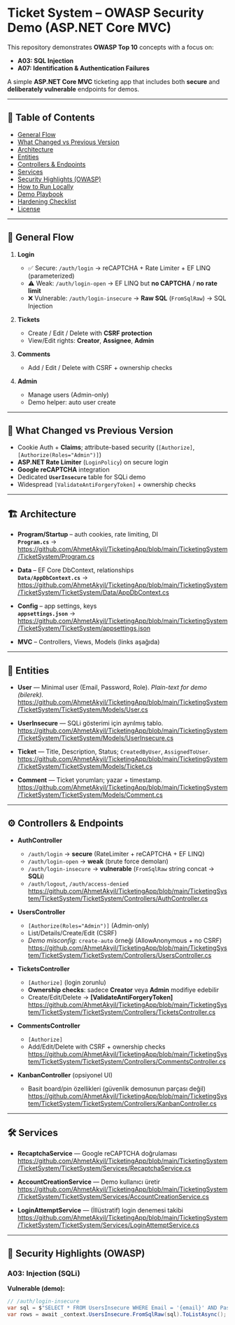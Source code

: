 # Ticket System – OWASP Security Demo (ASP.NET Core MVC)

This repository demonstrates **OWASP Top 10** concepts with a focus on:

- **A03: SQL Injection**
- **A07: Identification & Authentication Failures**

A simple **ASP.NET Core MVC** ticketing app that includes both **secure** and **deliberately vulnerable** endpoints for demos.

---

## 📑 Table of Contents

- [General Flow](#general-flow)
- [What Changed vs Previous Version](#what-changed-vs-previous-version)
- [Architecture](#architecture)
- [Entities](#entities)
- [Controllers & Endpoints](#controllers--endpoints)
- [Services](#services)
- [Security Highlights (OWASP)](#security-highlights-owasp)
- [How to Run Locally](#how-to-run-locally)
- [Demo Playbook](#demo-playbook)
- [Hardening Checklist](#hardening-checklist)
- [License](#license)

---

## 🔄 General Flow

1. **Login**
   - ✅ Secure: `/auth/login` → reCAPTCHA + Rate Limiter + EF LINQ (parameterized)
   - ⚠️ Weak: `/auth/login-open` → EF LINQ but **no CAPTCHA** / **no rate limit**
   - ❌ Vulnerable: `/auth/login-insecure` → **Raw SQL** (`FromSqlRaw`) → SQL Injection

2. **Tickets**
   - Create / Edit / Delete with **CSRF protection**
   - View/Edit rights: **Creator**, **Assignee**, **Admin**

3. **Comments**
   - Add / Edit / Delete with CSRF + ownership checks

4. **Admin**
   - Manage users (Admin-only)
   - Demo helper: auto user create

---

## 📌 What Changed vs Previous Version

- Cookie Auth + **Claims**; attribute-based security (`[Authorize]`, `[Authorize(Roles="Admin")]`)
- **ASP.NET Rate Limiter** (`LoginPolicy`) on secure login
- **Google reCAPTCHA** integration
- Dedicated **`UserInsecure`** table for SQLi demo
- Widespread `[ValidateAntiForgeryToken]` + ownership checks

---

## 🏗 Architecture

- **Program/Startup** – auth cookies, rate limiting, DI  
  **`Program.cs`** →  
  https://github.com/AhmetAkyil/TicketingApp/blob/main/TicketingSystem/TicketSystem/Program.cs

- **Data** – EF Core DbContext, relationships  
  **`Data/AppDbContext.cs`** →  
  https://github.com/AhmetAkyil/TicketingApp/blob/main/TicketingSystem/TicketSystem/TicketSystem/Data/AppDbContext.cs

- **Config** – app settings, keys  
  **`appsettings.json`** →  
  https://github.com/AhmetAkyil/TicketingApp/blob/main/TicketingSystem/TicketSystem/TicketSystem/appsettings.json

- **MVC** – Controllers, Views, Models (links aşağıda)

---

## 📂 Entities

- **User** — Minimal user (Email, Password, Role). _Plain-text for demo (bilerek)._  
  https://github.com/AhmetAkyil/TicketingApp/blob/main/TicketingSystem/TicketSystem/TicketSystem/Models/User.cs

- **UserInsecure** — SQLi gösterimi için ayrılmış tablo.  
  https://github.com/AhmetAkyil/TicketingApp/blob/main/TicketingSystem/TicketSystem/TicketSystem/Models/UserInsecure.cs

- **Ticket** — Title, Description, Status; `CreatedByUser`, `AssignedToUser`.  
  https://github.com/AhmetAkyil/TicketingApp/blob/main/TicketingSystem/TicketSystem/TicketSystem/Models/Ticket.cs

- **Comment** — Ticket yorumları; yazar + timestamp.  
  https://github.com/AhmetAkyil/TicketingApp/blob/main/TicketingSystem/TicketSystem/TicketSystem/Models/Comment.cs

---

## ⚙ Controllers & Endpoints

- **AuthController**
  - `/auth/login` → **secure** (RateLimiter + reCAPTCHA + EF LINQ)
  - `/auth/login-open` → **weak** (brute force demoları)
  - `/auth/login-insecure` → **vulnerable** (`FromSqlRaw` string concat → **SQLi**)
  - `/auth/logout`, `/auth/access-denied`
  https://github.com/AhmetAkyil/TicketingApp/blob/main/TicketingSystem/TicketSystem/TicketSystem/Controllers/AuthController.cs

- **UsersController**
  - `[Authorize(Roles="Admin")]` (Admin-only)
  - List/Details/Create/Edit (CSRF)
  - _Demo misconfig_: `create-auto` örneği (AllowAnonymous + no CSRF)
  https://github.com/AhmetAkyil/TicketingApp/blob/main/TicketingSystem/TicketSystem/TicketSystem/Controllers/UsersController.cs

- **TicketsController**
  - `[Authorize]` (login zorunlu)
  - **Ownership checks**: sadece **Creator** veya **Admin** modifiye edebilir
  - Create/Edit/Delete → **[ValidateAntiForgeryToken]**
  https://github.com/AhmetAkyil/TicketingApp/blob/main/TicketingSystem/TicketSystem/TicketSystem/Controllers/TicketsController.cs

- **CommentsController**
  - `[Authorize]`
  - Add/Edit/Delete with CSRF + ownership checks
  https://github.com/AhmetAkyil/TicketingApp/blob/main/TicketingSystem/TicketSystem/TicketSystem/Controllers/CommentsController.cs

- **KanbanController** (opsiyonel UI)
  - Basit board/pin özellikleri (güvenlik demosunun parçası değil)
  https://github.com/AhmetAkyil/TicketingApp/blob/main/TicketingSystem/TicketSystem/TicketSystem/Controllers/KanbanController.cs

---

## 🛠 Services

- **RecaptchaService** — Google reCAPTCHA doğrulaması  
  https://github.com/AhmetAkyil/TicketingApp/blob/main/TicketingSystem/TicketSystem/TicketSystem/Services/RecaptchaService.cs

- **AccountCreationService** — Demo kullanıcı üretir  
  https://github.com/AhmetAkyil/TicketingApp/blob/main/TicketingSystem/TicketSystem/TicketSystem/Services/AccountCreationService.cs

- **LoginAttemptService** — (İllüstratif) login denemesi takibi  
  https://github.com/AhmetAkyil/TicketingApp/blob/main/TicketingSystem/TicketSystem/TicketSystem/Services/LoginAttemptService.cs

---

## 🔐 Security Highlights (OWASP)

### A03: Injection (SQLi)
**Vulnerable (demo):**
```csharp
// /auth/login-insecure
var sql = $"SELECT * FROM UsersInsecure WHERE Email = '{email}' AND Password = '{password}'";
var rows = await _context.UsersInsecure.FromSqlRaw(sql).ToListAsync();
